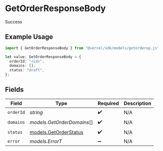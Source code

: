 # GetOrderResponseBody

Success

## Example Usage

```typescript
import { GetOrderResponseBody } from "@vercel/sdk/models/getorderop.js";

let value: GetOrderResponseBody = {
  orderId: "<id>",
  domains: [],
  status: "draft",
};
```

## Fields

| Field                                                | Type                                                 | Required                                             | Description                                          |
| ---------------------------------------------------- | ---------------------------------------------------- | ---------------------------------------------------- | ---------------------------------------------------- |
| `orderId`                                            | *string*                                             | :heavy_check_mark:                                   | N/A                                                  |
| `domains`                                            | *models.GetOrderDomains*[]                           | :heavy_check_mark:                                   | N/A                                                  |
| `status`                                             | [models.GetOrderStatus](../models/getorderstatus.md) | :heavy_check_mark:                                   | N/A                                                  |
| `error`                                              | *models.ErrorT*                                      | :heavy_minus_sign:                                   | N/A                                                  |